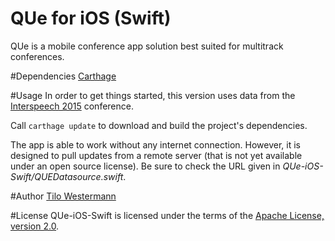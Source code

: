 QUe for iOS (Swift)
=======

QUe is a mobile conference app solution best suited for multitrack conferences.

#Dependencies
[Carthage](https://github.com/Carthage/Carthage)

#Usage
In order to get things started, this version uses data from the [Interspeech 2015](http://interspeech2015.org) conference.

Call `carthage update` to download and build the project's dependencies.

The app is able to work without any internet connection. However, it is designed to pull updates from a remote server (that is not yet available under an open source license). Be sure to check the URL given in *QUe-iOS-Swift/QUEDatasource.swift*.



#Author
[Tilo Westermann](https://tilowestermann.eu)

#License
QUe-iOS-Swift is licensed under the terms of the [Apache License, version 2.0](http://www.apache.org/licenses/LICENSE-2.0.html).
